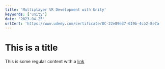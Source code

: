 ```yaml
---
title: 'Multiplayer VR Development with Unity'
keywords: ['unity']
date: '2023-04-25'
urlCert: 'https://www.udemy.com/certificate/UC-22e89e37-619b-4cb2-8e7a-018fe23829b1/'
---
```


# This is a title

This is some regular content with a [link](https://google.com)